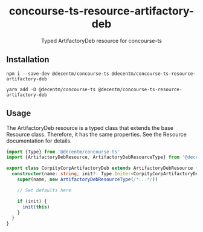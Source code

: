 <h1 align="center">
  concourse-ts-resource-artifactory-deb
</h1>

<div align="center">

  Typed ArtifactoryDeb resource for concourse-ts
</div>

## Installation

`npm i --save-dev @decentm/concourse-ts @decentm/concourse-ts-resource-artifactory-deb`

`yarn add -D @decentm/concourse-ts @decentm/concourse-ts-resource-artifactory-deb`

## Usage

The ArtifactoryDeb resource is a typed class that extends the base Resource class.
Therefore, it has the same properties. See the Resource documentation for details.

```typescript
import {Type} from '@decentm/concourse-ts'
import {ArtifactoryDebResource, ArtifactoryDebResourceType} from '@decentm/concourse-ts-resource-artifactory-deb'

export class CorpityCorpArtifactoryDeb extends ArtifactoryDebResource {
  constructor(name: string, init?: Type.Initer<CorpityCorpArtifactoryDeb>) {
    super(name, new ArtifactoryDebResourceType(/*...*/))

    // Set defaults here

    if (init) {
      init(this)
    }
  }
}
```
